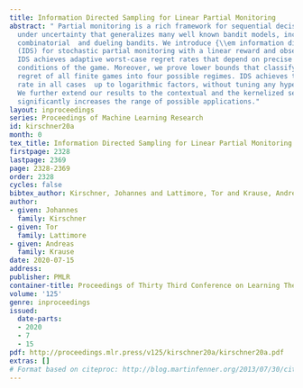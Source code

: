 ```yaml
---
title: Information Directed Sampling for Linear Partial Monitoring
abstract: " Partial monitoring is a rich framework for sequential decision making
  under uncertainty that generalizes many well known bandit models, including linear,
  combinatorial  and dueling bandits. We introduce {\\em information directed sampling}
  (IDS) for stochastic partial monitoring with a linear reward and observation structure.
  IDS achieves adaptive worst-case regret rates that depend on precise observability
  conditions of the game. Moreover, we prove lower bounds that classify the minimax
  regret of all finite games into four possible regimes. IDS achieves the optimal
  rate in all cases  up to logarithmic factors, without tuning any hyper-parameters.
  We further extend our results to the contextual and the kernelized setting, which
  significantly increases the range of possible applications."
layout: inproceedings
series: Proceedings of Machine Learning Research
id: kirschner20a
month: 0
tex_title: Information Directed Sampling for Linear Partial Monitoring
firstpage: 2328
lastpage: 2369
page: 2328-2369
order: 2328
cycles: false
bibtex_author: Kirschner, Johannes and Lattimore, Tor and Krause, Andreas
author:
- given: Johannes
  family: Kirschner
- given: Tor
  family: Lattimore
- given: Andreas
  family: Krause
date: 2020-07-15
address: 
publisher: PMLR
container-title: Proceedings of Thirty Third Conference on Learning Theory
volume: '125'
genre: inproceedings
issued:
  date-parts:
  - 2020
  - 7
  - 15
pdf: http://proceedings.mlr.press/v125/kirschner20a/kirschner20a.pdf
extras: []
# Format based on citeproc: http://blog.martinfenner.org/2013/07/30/citeproc-yaml-for-bibliographies/
---
```

